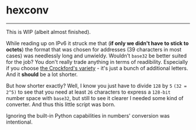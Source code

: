 # hexconv
---
This is WIP (albeit almost finished). 

While reading up on IPv6 it struck me that (**if only we didn't have to stick to octets**) the format that was chosen for addresses (39 characters in most cases) was needlessly long and unwieldy. Wouldn't `base32` be better suited for the job? You don't really trade anything in terms of readibility. Especially if you choose [the Crockford's variety](http://www.crockford.com/wrmg/base32.html "Douglas Crockford's Base32") - it's just a bunch of additional letters. And it **should** be a lot shorter.

But how shorter exactly? Well, I know you just have to divide `128` by `5` `(32 = 2^5)` to see that you need at least `26` characters to express a `128-bit` number space with `base32`, but still to see it clearer I needed some kind of converter. And thus this little script was born.

Ignoring the built-in Python capabilities in numbers' conversion was intentional.
